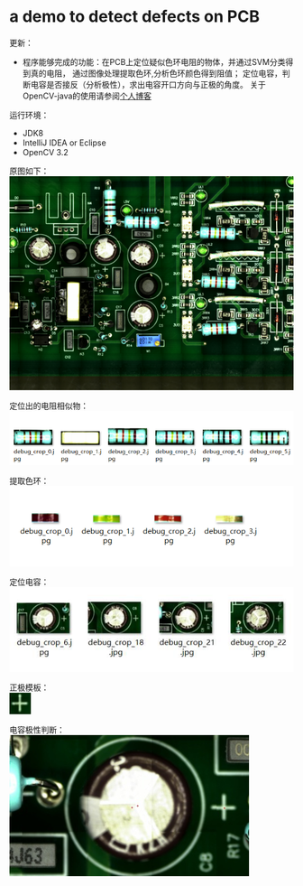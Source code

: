 # a demo to detect defects on PCB

更新：
- 程序能够完成的功能：在PCB上定位疑似色环电阻的物体，并通过SVM分类得到真的电阻，
通过图像处理提取色环,分析色环颜色得到阻值；
定位电容，判断电容是否接反（分析极性），求出电容开口方向与正极的角度。
关于OpenCV-java的使用请参阅[个人博客](http://liruozhang.com)


运行环境：
- JDK8
- IntelliJ IDEA or Eclipse
- OpenCV 3.2

原图如下：</br>
![image](https://github.com/HUSTLrZ/PCBDetector/raw/master/screenshots/src.png)

定位出的电阻相似物：</br>
![image](https://github.com/HUSTLrZ/PCBDetector/raw/master/screenshots/result.png)

提取色环：</br>
![image](https://github.com/HUSTLrZ/PCBDetector/raw/master/screenshots/colorband.png)

定位电容：</br>
![image](https://github.com/HUSTLrZ/PCBDetector/raw/master/screenshots/capacity.jpg)

正极模板：</br>
![image](https://github.com/HUSTLrZ/PCBDetector/raw/master/screenshots/template.jpg)

电容极性判断：</br>
![image](https://github.com/HUSTLrZ/PCBDetector/raw/master/screenshots/result.jpg)
